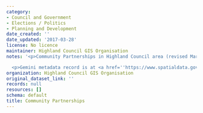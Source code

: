 ```yaml
---
category:
- Council and Government
- Elections / Politics
- Planning and Development
date_created: ''
date_updated: '2017-03-28'
license: No licence
maintainer: Highland Council GIS Organisation
notes: '<p>Community Partnerships in Highland Council area (revised March 2017).</p>

  <p>Gemini metadata record is at <a href=''https://www.spatialdata.gov.scot/geonetwork/srv/eng/catalog.search#/metadata/55254015-cf99-4021-a9be-cdc3c9b40358''>https://www.spatialdata.gov.scot/geonetwork/srv/eng/catalog.search#/metadata/55254015-cf99-4021-a9be-cdc3c9b40358</a>.</p>'
organization: Highland Council GIS Organisation
original_dataset_link: ''
records: null
resources: []
schema: default
title: Community Partnerships
---
```

